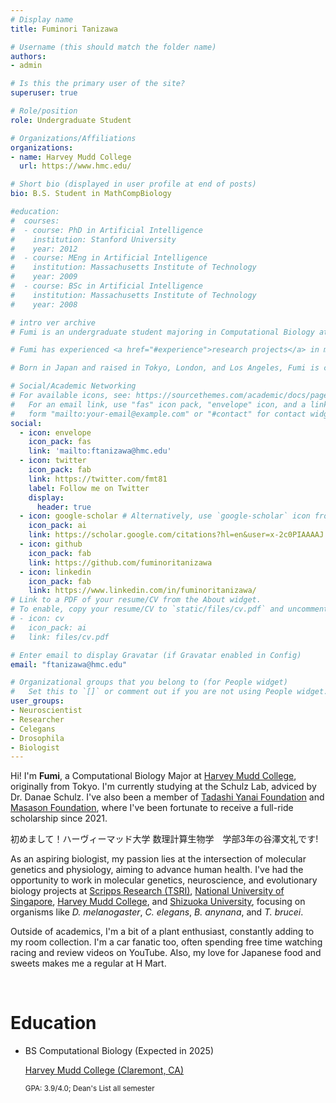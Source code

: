 ```yaml
---
# Display name
title: Fuminori Tanizawa

# Username (this should match the folder name)
authors:
- admin

# Is this the primary user of the site?
superuser: true

# Role/position
role: Undergraduate Student

# Organizations/Affiliations
organizations:
- name: Harvey Mudd College
  url: https://www.hmc.edu/

# Short bio (displayed in user profile at end of posts)
bio: B.S. Student in MathCompBiology

#education:
#  courses:
#  - course: PhD in Artificial Intelligence
#    institution: Stanford University
#    year: 2012
#  - course: MEng in Artificial Intelligence
#    institution: Massachusetts Institute of Technology
#    year: 2009
#  - course: BSc in Artificial Intelligence
#    institution: Massachusetts Institute of Technology
#    year: 2008

# intro ver archive
# Fumi is an undergraduate student majoring in Computational Biology at Harvey Mudd College in California. He is particularly interested in both molecular and evolutionary genetics. 

# Fumi has experienced <a href="#experience">research projects</a> in molecular genetics, evolutionary development, and behavioral biology at the National University of Singapore with Professor <a href="https://lepdata.org/monteiro/">Antonia Monteiro</a>, Shizuoka University with Professor <a href="https://green.shizuoka.ac.jp/staff_en/166/">Hiroyuki Takemoto</a>, and Harvey Mudd College with Professor <a href="https://www.hmc.edu/biology/faculty-staff/jae-hur/">Jae Hur</a>. (<a href="#featured">Publications</a>)

# Born in Japan and raised in Tokyo, London, and Los Angeles, Fumi is culturally adaptable and fluent in both English and Japanese. He considers himself to be passionate, adaptable, and patient. In his free time, he enjoys going to the gym, drinking coffee, and <a href="#slider">scuba diving</a>.

# Social/Academic Networking
# For available icons, see: https://sourcethemes.com/academic/docs/page-builder/#icons
#   For an email link, use "fas" icon pack, "envelope" icon, and a link in the
#   form "mailto:your-email@example.com" or "#contact" for contact widget.
social:
  - icon: envelope
    icon_pack: fas
    link: 'mailto:ftanizawa@hmc.edu'
  - icon: twitter
    icon_pack: fab
    link: https://twitter.com/fmt81
    label: Follow me on Twitter
    display:
      header: true
  - icon: google-scholar # Alternatively, use `google-scholar` icon from `ai` icon pack
    icon_pack: ai
    link: https://scholar.google.com/citations?hl=en&user=x-2c0PIAAAAJ
  - icon: github
    icon_pack: fab
    link: https://github.com/fuminoritanizawa
  - icon: linkedin
    icon_pack: fab
    link: https://www.linkedin.com/in/fuminoritanizawa/
# Link to a PDF of your resume/CV from the About widget.
# To enable, copy your resume/CV to `static/files/cv.pdf` and uncomment the lines below.
# - icon: cv
#   icon_pack: ai
#   link: files/cv.pdf

# Enter email to display Gravatar (if Gravatar enabled in Config)
email: "ftanizawa@hmc.edu"

# Organizational groups that you belong to (for People widget)
#   Set this to `[]` or comment out if you are not using People widget.
user_groups:
- Neuroscientist
- Researcher
- Celegans
- Drosophila
- Biologist
---
```

Hi! I'm **Fumi**, a Computational Biology Major at <a href="https://www.hmc.edu">Harvey Mudd College</a>, originally from Tokyo. I'm currently studying at the Schulz Lab, adviced by Dr. Danae Schulz. I've also been a member of <a href ="https://www.yanaitadashi-foundation.or.jp/en/">Tadashi Yanai Foundation</a> and <a href="https://masason-foundation.org/en/">Masason Foundation</a>, where I've been fortunate to receive a full-ride scholarship since 2021.

初めまして！ハーヴィーマッド大学 数理計算生物学　学部3年の谷澤文礼です!

As an aspiring biologist, my passion lies at the intersection of molecular genetics and physiology, aiming to advance human health. I've had the opportunity to work in molecular genetics, neuroscience, and evolutionary biology projects at <a href="https://www.scripps.edu/faculty/srinivasan/">Scripps Research (TSRI)</a>, <a href="https://www.dbs.nus.edu.sg/staffs/antonia-monteiro/">National University of Singapore</a>, <a href="https://www.hmc.edu/biology/faculty-staff/hur/">Harvey Mudd College</a>, and <a href="https://green.shizuoka.ac.jp/en/">Shizuoka University</a>, focusing on organisms like *D. melanogaster*, *C. elegans*, *B. anynana*, and *T. brucei*. 

Outside of academics, I'm a bit of a plant enthusiast, constantly adding to my room collection. I'm a car fanatic too, often spending free time watching racing and review videos on YouTube. Also, my love for Japanese food and sweets makes me a regular at H Mart.

<br>

# Education
<ul class="ul-edu fa-ul">
    <li>
    <i class="fa-li fas fa-graduation-cap"></i>
    <div class="description">
        <p class="course"> BS Computational Biology (Expected in 2025)</p>
        <p class="institution"> <a href="https://www.hmc.edu/">Harvey Mudd College (Claremont, CA)</a> </p>
        <small><p class="detail"> GPA: 3.9/4.0; Dean's List all semester</p>
    </div>
    </li>
</ul>
